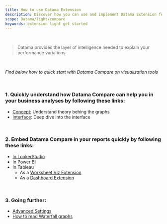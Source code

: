 ```yaml
---
title: How to use Datama Extension
description: Discover how you can use and implement Datama Extension for your use cases
scope: Datama/light/compare
keywords: extension light get started
---
```


<br/>

> Datama provides the layer of intelligence needed to explain your performance variations

<br/>

_Find below how to quick start with Datama Compare on visualization tools_

<br>

### 1. Quickly understand how Datama Compare can help you in your business analyses by following these links:
- [Concept:]({{site.url}}/{{site.baseurl}}/extensions/Datama-compare/concept.html) Understand theory behing the graphs
- [Interface]({{site.url}}/{{site.baseurl}}/extensions/Datama-compare/structure.html): Deep dive into the interface

<br>

### 2. Embed Datama Compare in your reports quickly by following these links:
- [In LookerStudio]({{site.url}}/{{site.baseurl}}/extensions/how-to-use/looker-studio.html)
- [In Power BI]({{site.url}}/{{site.baseurl}}/extensions/how-to-use/power_bi.html)
- In Tableau
    * As a [Worksheet Viz Extension]({{site.url}}/{{site.baseurl}}/extensions/how-to-use/tableau_viz.html)
    * As a [Dashboard Extension]({{site.url}}/{{site.baseurl}}/extensions/how-to-use/tableau_dashboard.html)

<br>

### 3. Going further:
<!--- [Use other(s) comparison]({{site.url}}/{{site.baseurl}}/extensions/Datama-compare/settings/analysis/comparison.html)
- [Interface]({{site.url}}/{{site.baseurl}}/extensions/Datama-compare/settings/structure.html) -->
- [Advanced Settings]({{site.url}}/{{site.baseurl}}/extensions/Datama-compare/settings/settings.html)
- [How to read Waterfall graphs]({{site.url}}/{{site.baseurl}}/core_app/new/tutorial/first_use.html)
